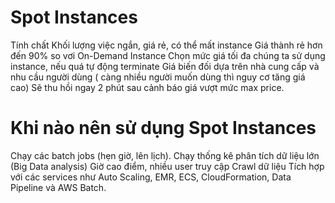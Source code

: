 # Spot Instances

Tính chất
Khối lượng việc ngắn, giá rẻ, có thể mất instance
Giá thành rẻ hơn đến 90% so vơi On-Demand Instance
Chọn mức giá tối đa chúng ta sử dụng instance, nếu quá tự động terminate
Giá biến đối dựa trên nhà cung cấp và nhu cầu người dùng ( càng nhiều người muốn dùng thì nguy cơ tăng giá cao)
Sẽ thu hồi ngay 2 phút sau cảnh báo giá vượt mức max price.
 # Khi nào nên sử dụng Spot Instances
Chạy các batch jobs (hẹn giờ, lên lịch).
Chạy thống kê phân tích dữ liệu lớn (Big Data analysis)
Giờ cao điểm, nhiều user truy cập
Crawl dữ liệu
Tích hợp với các services như Auto Scaling, EMR, ECS, CloudFormation, Data Pipeline và AWS Batch.
